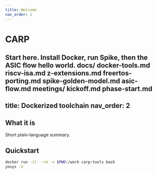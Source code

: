 ```yaml
---
title: Welcome
nav_order: 1
---
```


# CARP

Start here. Install Docker, run Spike, then the ASIC flow hello world.
docs/
  docker-tools.md
  riscv-isa.md
  z-extensions.md
  freertos-porting.md
  spike-golden-model.md
  asic-flow.md
meetings/
  kickoff.md
  phase-start.md
---
title: Dockerized toolchain
nav_order: 2
---

## What it is
Short plain-language summary.

## Quickstart
```bash
docker run -it --rm -v $PWD:/work carp:tools bash
yosys -V
